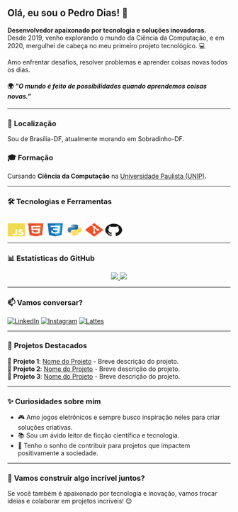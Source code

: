 ## Olá, eu sou o Pedro Dias! 👋

**Desenvolvedor apaixonado por tecnologia e soluções inovadoras.**  
Desde 2019, venho explorando o mundo da Ciência da Computação, e em 2020, mergulhei de cabeça no meu primeiro projeto tecnológico. 💻  

Amo enfrentar desafios, resolver problemas e aprender coisas novas todos os dias.  

#### 🌍 *"O mundo é feito de possibilidades quando aprendemos coisas novas."*

---

### 📍 **Localização**  
Sou de Brasília-DF, atualmente morando em Sobradinho-DF.  

### 🎓 **Formação**  
Cursando **Ciência da Computação** na [Universidade Paulista (UNIP)](https://www.unip.br/).  

---

### 🛠️ **Tecnologias e Ferramentas**  

<div style="display: inline_block"><br>
  <img align="center" alt="JavaScript" height="30" width="40" src="https://raw.githubusercontent.com/devicons/devicon/master/icons/javascript/javascript-plain.svg">
  <img align="center" alt="HTML5" height="30" width="40" src="https://raw.githubusercontent.com/devicons/devicon/master/icons/html5/html5-original.svg">
  <img align="center" alt="CSS3" height="30" width="40" src="https://raw.githubusercontent.com/devicons/devicon/master/icons/css3/css3-original.svg">
  <img align="center" alt="Python" height="30" width="40" src="https://raw.githubusercontent.com/devicons/devicon/master/icons/python/python-original.svg">
  <img align="center" alt="Git" height="30" width="40" src="https://raw.githubusercontent.com/devicons/devicon/master/icons/git/git-original.svg">
  <img align="center" alt="GitHub" height="30" width="40" src="https://raw.githubusercontent.com/devicons/devicon/master/icons/github/github-original.svg">
</div>

---

### 📊 **Estatísticas do GitHub**  

<div align="center">
  <a href="https://github.com/pediasprogramer">
    <img height="180em" src="https://github-readme-stats.vercel.app/api?username=pediasprogramer&show_icons=true&theme=dark&include_all_commits=true&count_private=true"/>
    <img height="180em" src="https://github-readme-stats.vercel.app/api/top-langs/?username=pediasprogramer&layout=compact&langs_count=7&theme=dark"/>
  </a>
</div>

---

### 📫 **Vamos conversar?**  

[![LinkedIn](https://img.shields.io/badge/-LinkedIn-blue?style=for-the-badge&logo=linkedin&logoColor=white)](https://www.linkedin.com/in/pedro-dias-pereira-5%C2%B0-904a48198?lipi=urn%3Ali%3Apage%3Ad_flagship3_profile_view_base_contact_details%3BEhZKiyQZQbGnlYd8q3gfjQ%3D%3D)
[![Instagram](https://img.shields.io/badge/-Instagram-violet?style=for-the-badge&logo=instagram&logoColor=white)](https://www.instagram.com/pedrodiaasx123/)
[![Lattes](https://img.shields.io/badge/-Lattes.CNPQ-red?style=for-the-badge&logo=lattes&logoColor=white)](http://lattes.cnpq.br/5133436807967390)

---

### 🎨 **Projetos Destacados**  

🔹 **Projeto 1**: [Nome do Projeto](link) - Breve descrição do projeto.  
🔹 **Projeto 2**: [Nome do Projeto](link) - Breve descrição do projeto.  
🔹 **Projeto 3**: [Nome do Projeto](link) - Breve descrição do projeto.  

---

### ✨ **Curiosidades sobre mim**  

- 🎮 Amo jogos eletrônicos e sempre busco inspiração neles para criar soluções criativas.  
- 📚 Sou um ávido leitor de ficção científica e tecnologia.  
- 🚀 Tenho o sonho de contribuir para projetos que impactem positivamente a sociedade.  

---

### 🎉 **Vamos construir algo incrível juntos?**  

Se você também é apaixonado por tecnologia e inovação, vamos trocar ideias e colaborar em projetos incríveis! 😊  
